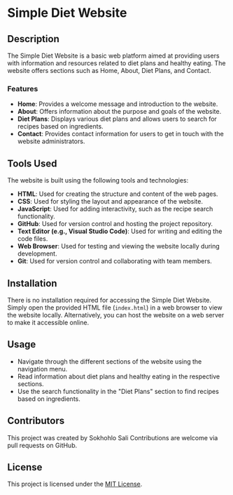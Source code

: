 # Simple Diet Website

## Description
The Simple Diet Website is a basic web platform aimed at providing users with information and resources related to diet plans and healthy eating. The website offers sections such as Home, About, Diet Plans, and Contact.

### Features
- **Home**: Provides a welcome message and introduction to the website.
- **About**: Offers information about the purpose and goals of the website.
- **Diet Plans**: Displays various diet plans and allows users to search for recipes based on ingredients.
- **Contact**: Provides contact information for users to get in touch with the website administrators.

## Tools Used
The website is built using the following tools and technologies:
- **HTML**: Used for creating the structure and content of the web pages.
- **CSS**: Used for styling the layout and appearance of the website.
- **JavaScript**: Used for adding interactivity, such as the recipe search functionality.
- **GitHub**: Used for version control and hosting the project repository.
- **Text Editor (e.g., Visual Studio Code)**: Used for writing and editing the code files.
- **Web Browser**: Used for testing and viewing the website locally during development.
- **Git**: Used for version control and collaborating with team members.

## Installation
There is no installation required for accessing the Simple Diet Website. Simply open the provided HTML file (`index.html`) in a web browser to view the website locally. Alternatively, you can host the website on a web server to make it accessible online.

## Usage
- Navigate through the different sections of the website using the navigation menu.
- Read information about diet plans and healthy eating in the respective sections.
- Use the search functionality in the "Diet Plans" section to find recipes based on ingredients.

## Contributors
This project was created by Sokhohlo Sali Contributions are welcome via pull requests on GitHub.

## License
This project is licensed under the [MIT License](LICENSE).
